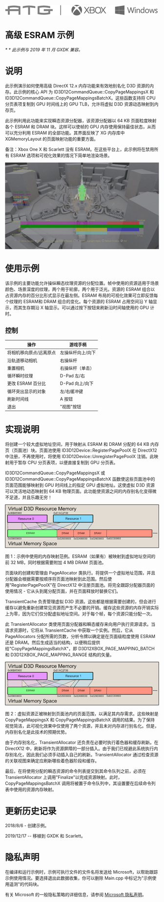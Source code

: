   ![](./media/image1.png)

#   高级 ESRAM 示例

*\* \* 此示例与 2019 年 11 月 GXDK 兼容。*

# 说明

此示例演示如何使用高级 DirectX 12.x 内存功能来有效地别名化 D3D
资源的内存。此示例的核心 API 为 ID3D12CommandQueue::CopyPageMappingsX 和
ID3D12CommandQueue::CopyPageMappingsBatchX。这些函数支持将 CPU
分页表项复制到 GPU 时间线上的 GPU TLB，允许将虚拟 D3D
资源动态映射到内存页。

此示例利用此功能来实现瞬态资源分配器，该资源分配器以 64 KB
页面粒度映射各个 ESRAM 和 DRAM 块。这样可以使帧的 GPU
内存使用保持最佳状态，从而可以充分利用 ESRAM 的全部功能。其界面反映了 XG
内存库中 XGMemoryLayout 的页面映射功能的重要方面。

备注：Xbox One X 和 Scarlett 没有
ESRAM。在这些平台上，此示例将在禁用所有 ESRAM
选项和可视化效果的情况下简单地渲染场景。

![](./media/image3.jpeg)

# 使用示例

该示例的主要功能允许操纵瞬态纹理资源的分配位置。帧中使用的资源适用于场景颜色、场景深度的纹理，两个用于轮廓，两个用于泛光。资源的
ESRAM 组合以占资源内存的百分比形式显示在最左侧。ESRAM
布局的可视化效果可立即反馈每个纹理的 ESRAM和 DRAM 组合的变化。每个资源的
ESRAM 占用空间沿 Y 轴显示，而其生存期沿 X
轴显示。可以通过按下按钮来刷新沿时间轴使用的 GPU 计时。

## 控制

| 操作                            |  游戏手柄                           |
|---------------------------------|------------------------------------|
| 将相机移向原点/远离原点         |  左操纵杆向上/向下                  |
| 沿轨道移动相机                  |  右操纵杆                           |
| 重置相机                        |  右操纵杆（单击）                   |
| 循环瞬时纹理                    |  D-Pad 左/右                        |
| 更改 ESRAM 百分比               |  D-Pad 向上/向下                    |
| 循环突出显示的对象              |  左/右缓冲键                        |
| 刷新时间线                      |  A 按钮                             |
| 退出                            |  "视图"按钮                         |

# 实现说明

将创建一个较大虚拟地址空间，用于映射从 ESRAM 和 DRAM 分配的 64 KB
内存页（页面池）块。页面池使用 ID3D12Device::RegisterPagePoolX 在
DirectX12 中注册，不再使用时，将使用 ID3D12Device::UnregisterPagePoolX
注销。此映射用于暂存 CPU 分页表项，以便直接复制到 GPU 分页表。

ID3D12CommandQueue::CopyPageMappingsX 或
ID3D12CommandQueue::CopyPageMappingsBatchX
函数使这些页面池中的页面范围能够映射到 GPU 时间线上的指定 GPU
虚拟地址。这使虚拟 D3D 资源可以灵活地动态映射到 64 KB
物理页面。此功能使资源之间的内存别名化变得微不足道，并且乐趣无穷！

![](./media/image4.png)

图 1：示例中使用的内存映射范例。ESRAM（如果有）被映射到虚拟地址空间的前
32 MB，同时根据需要附加 4 MB DRAM 页面池。

页面块的创建和管理由 PageAllocator
类执行。将提供一个虚拟地址范围，并且分配器会根据需要按顺序将页面池映射到此范围。然后使用"RegisterPagePoolX"在
DirectX12 中注册页面池。将完全跟踪分配器页面的使用情况 -
它从头到尾分配页面，并在页面释放时替换它们。

TransientCache 负责管理虚拟 D3D
资源。这些都是根据需要创建的，但会进行缓存以避免重新创建常见资源而产生不必要的开销。缓存这些资源的内存开销实际上为零，因为它们仅分配虚拟地址空间。对于每个帧，每个资源只能分配一次。

此 TransientAllocator
类使用页面分配器和瞬态缓存来向用户执行资源请求。当请求资源时，它将从
TransientCache 中获取一个实例。然后，它从 PageAllocators
分配所需的页数，分析令牌以确定是在页面级粒度使用 ESRAM 还是
DRAM。然后生成适当的结构，以便稍后提供给"CopyPageMappingsBatchX"，即
D3D12XBOX_PAGE_MAPPING_BATCH 和 D3D12XBOX_PAGE_MAPPING_RANGE
结构的矢量。

![Sample Screenshot](./media/image5.png)

图 2：虚拟资源正被映射到页面池内的页面范围，以满足其内存需求。这些映射是
CopyPageMappingsX 和 CopyPageMappingsBatchX
调用的结果。为了保持视觉简洁，此可视化效果中仅使用了两个资源，并且未对内存进行别名化。但是，内存别名化是此技术的预期优势。

由于内存别名化，TransientAllocator
还负责在必要时执行着色器和缓存刷新。在 DirectX12
中，刷新将作为资源屏障的一部分插入。由于我们已规避此系统执行内存别名化，因此我们必须手动插入自己的刷新。TransientAllocator
通过检查资源的关联视图来确定应刷新哪些着色器阶段和缓存。

最后，在将使用分配的瞬态资源的命令列表提交到其命令队列之前，必须在
TransientAllocator
上调用"Finalize"以完成资源映射。此时，CopyPageMappingsBatchX
调用将被置于命令队列中，其设置要在后续命令列表中使用的资源内存映射。

# 更新历史记录

2018/8/6 - 创建示例。

2019/12/17 -- 移植到 GXDK 和 Scarlett。

# 隐私声明

在编译和运行示例时，示例可执行文件的文件名将发送给
Microsoft，以帮助跟踪示例使用情况。要选择退出此数据收集，你可以删除
Main.cpp 中标记为"示例使用遥测"的代码块。

有关 Microsoft 的一般隐私策略的详细信息，请参阅 [Microsoft
隐私声明](https://privacy.microsoft.com/en-us/privacystatement/)。
